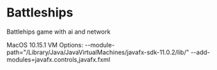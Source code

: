 # Battleships
Battlehips game with ai and network

MacOS 10.15.1 VM Options:
--module-path="/Library/Java/JavaVirtualMachines/javafx-sdk-11.0.2/lib/" --add-modules=javafx.controls,javafx.fxml
